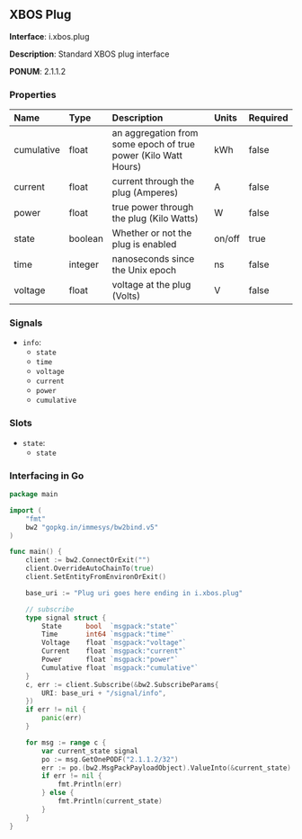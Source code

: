 
## XBOS Plug

**Interface**: i.xbos.plug

**Description**: Standard XBOS plug interface

**PONUM**: 2.1.1.2

### Properties

| **Name** | **Type** | **Description** | **Units** | **Required** |
| :------- | :------- | :-------------- | :-------- | :----------- |
| cumulative | float | an aggregation from some epoch of true power (Kilo Watt Hours) | kWh | false |
| current | float | current through the plug (Amperes) | A | false |
| power | float | true power through the plug (Kilo Watts) | W | false |
| state | boolean | Whether or not the plug is enabled | on/off | true |
| time | integer | nanoseconds since the Unix epoch | ns | false |
| voltage | float | voltage at the plug (Volts) | V | false |


### Signals
- `info`:
    - `state`
    - `time`
    - `voltage`
    - `current`
    - `power`
    - `cumulative`
    


### Slots
- `state`:
    - `state`
    


### Interfacing in Go

```go
package main

import (
	"fmt"
	bw2 "gopkg.in/immesys/bw2bind.v5"
)

func main() {
	client := bw2.ConnectOrExit("")
	client.OverrideAutoChainTo(true)
	client.SetEntityFromEnvironOrExit()

	base_uri := "Plug uri goes here ending in i.xbos.plug"

	// subscribe
	type signal struct {
		State      bool  `msgpack:"state"`
		Time       int64 `msgpack:"time"`
		Voltage    float `msgpack:"voltage"`
		Current    float `msgpack:"current"`
		Power      float `msgpack:"power"`
		Cumulative float `msgpack:"cumulative"`
	}
	c, err := client.Subscribe(&bw2.SubscribeParams{
		URI: base_uri + "/signal/info",
	})
	if err != nil {
		panic(err)
	}

	for msg := range c {
		var current_state signal
		po := msg.GetOnePODF("2.1.1.2/32")
		err := po.(bw2.MsgPackPayloadObject).ValueInto(&current_state)
		if err != nil {
			fmt.Println(err)
		} else {
			fmt.Println(current_state)
		}
	}
}
```

